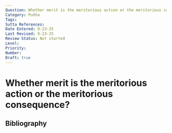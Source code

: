 ```yaml
---
Question: Whether merit is the meritorious action or the meritorious consequence?
Category: Puñña
Tags: 
Sutta References: 
Date Entered: 9-23-25
Last Revised: 9-23-25
Review Status: Not started
Level: 
Priority: 
Number: 
Draft: true
---
```


# Whether merit is the meritorious action or the meritorious consequence?

## Bibliography

<!-- 

Notes:



-->